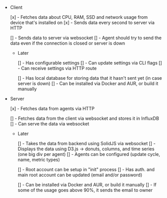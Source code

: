 - Client

  [x] - Fetches data about CPU, RAM, SSD and network usage from device that's installed on
  [x] - Sends data every second to server via HTTP

  [] - Sends data to server via websocket
  [] - Agent should try to send the data even if the connection is closed or server is down

  - Later

    [] - Has configurable settings
    [] - Can update settings via CLI flags
    [] - Can receive settings via HTTP route

    [] - Has local database for storing data that it hasn't sent yet (in case server is down)
    [] - Can be installed via Docker and AUR, or build it manually

- Server

  [x] - Fetches data from agents via HTTP

  [] - Fetches data from the client via websocket and stores it in InfluxDB
  [] - Can serve the data via websocket

  - Later

    [] - Takes the data from backend using SolidJS via websocket
    [] - Displays the data using D3.js -> donuts, columns, and time series (one big div per agent)
    [] - Agents can be configured (update cycle, name, metric types)

    [] - Root account can be setup in "init" process
    [] - Has auth. and main root account can be updated (email and/or password)

    [] - Can be installed via Docker and AUR, or build it manually
    [] - If some of the usage goes above 90%, it sends the email to owner
